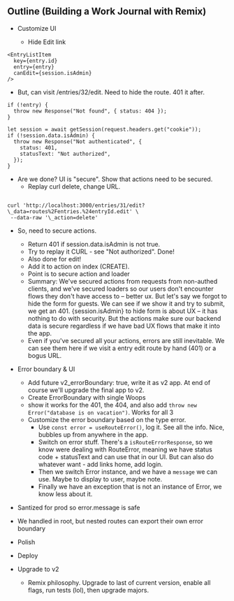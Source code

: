 ## Outline (Building a Work Journal with Remix)

- Customize UI

  - Hide Edit link

```tsx
<EntryListItem
  key={entry.id}
  entry={entry}
  canEdit={session.isAdmin}
/>
```
  
  - But, can visit /entries/32/edit. Need to hide the route. 401 it after.

```tsx
if (!entry) {
  throw new Response("Not found", { status: 404 });
}

let session = await getSession(request.headers.get("cookie"));
if (!session.data.isAdmin) {
  throw new Response("Not authenticated", {
    status: 401,
    statusText: "Not authorized",
  });
}
```

- Are we done? UI is "secure". Show that actions need to be secured.
  - Replay curl delete, change URL.

```

curl 'http://localhost:3000/entries/31/edit?\_data=routes%2Fentries.%24entryId.edit' \
 --data-raw '\_action=delete'

```

- So, need to secure actions.

  - Return 401 if session.data.isAdmin is not true.
  - Try to replay it CURL - see "Not authorized". Done!
  - Also done for edit!
  - Add it to action on index (CREATE).
  - Point is to secure action and loader
  - Summary: We've secured actions from requests from non-authed clients, and we've secured loaders so our users don't encounter flows they don't have access to – better ux. But let's say we forgot to hide the form for guests. We can see if we show it and try to submit, we get an 401. {session.isAdmin} to hide form is about UX – it has nothing to do with security. But the actions make sure our backend data is secure regardless if we have bad UX flows that make it into the app.
  - Even if you've secured all your actions, errors are still inevitable. We can see them here if we visit a entry edit route by hand (401) or a bogus URL.

- Error boundary & UI

  - Add future v2_errorBoundary: true, write it as v2 app. At end of course we'll upgrade the final app to v2.
  - Create ErrorBoundary with single Woops
  - show it works for the 401, the 404, and also add `throw new Error("database is on vacation")`. Works for all 3
  - Customize the error boundary based on the type error.
    - Use `const error = useRouteError()`, log it. See all the info. Nice, bubbles up from anywhere in the app.
    - Switch on error stuff. There's a `isRouteErrorResponse`, so we know were dealing with RouteError, meaning we have status code + statusText and can use that in our UI. But can also do whatever want - add links home, add login.
    - Then we switch Error instance, and we have a `message` we can use. Maybe to display to user, maybe note.
    - Finally we have an exception that is not an instance of Error, we know less about it.

- Santized for prod so error.message is safe
- We handled in root, but nested routes can export their own error boundary

- Polish

- Deploy

- Upgrade to v2
  - Remix philosophy. Upgrade to last of current version, enable all flags, run tests (lol), then upgrade majors.
```
